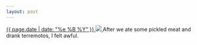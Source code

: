 ```yaml
---
layout: post
---
```


<p>
  <a href="/100">
    <time>{{ page.date | date: "%e %B %Y" }}</time>
    <img src="https://s3.amazonaws.com/life.aaronjgreenberg.com/100.jpg">
  </a>
  After we ate some pickled meat and drank terremotos, I felt awful.
</p>
